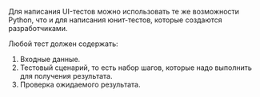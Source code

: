 Для написания UI-тестов можно использовать те же возможности Python, что и для написания юнит-тестов, которые создаются разработчиками. 

Любой тест должен содержать:

1. Входные данные.
2. Тестовый сценарий, то есть набор шагов, которые надо выполнить для получения результата.
3. Проверка ожидаемого результата.